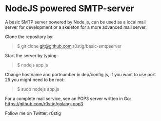 NodeJS powered SMTP-server
================

A basic SMTP server powered by Node.js, can be used as a local mail server for development or a skeleton for a more advanced mail server.

Clone the repository by:
>  $ git clone git@github.com:r0stig/basic-smtpserver

Start the server by typing:
>  $ nodejs app.js

Change hostname and portnumber in dep/config.js, if you want to use port 25 you might need to be root:
>  $ sudo nodejs app.js

For a complete mail service, see an POP3 server written in Go:
https://github.com/r0stig/golang-pop3

Follow me on Twitter: r0stig
